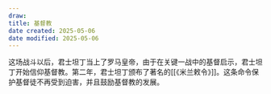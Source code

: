 ```yaml
---
draw:
title: 基督教
date created: 2025-05-06
date modified: 2025-05-06
---
```


这场战斗以后，君士坦丁当上了罗马皇帝，由于在关键一战中的基督启示，君士坦丁开始信仰基督教。第二年，君士坦丁颁布了著名的[[《米兰敕令》]]。这条命令保护基督徒不再受到迫害，并且鼓励基督教的发展。
